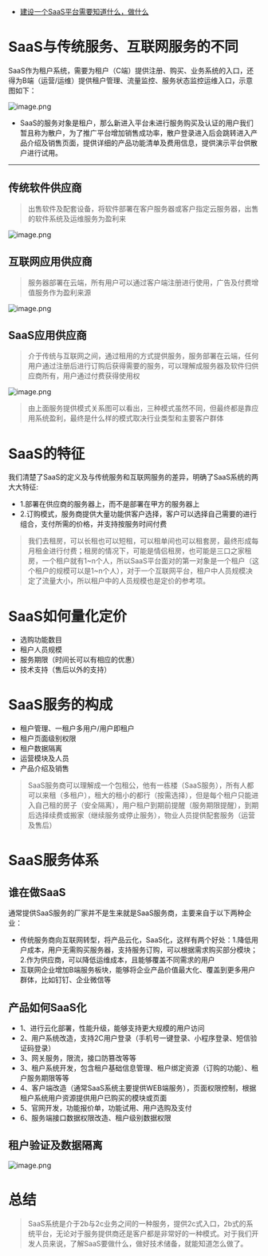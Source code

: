 - [建设一个SaaS平台需要知道什么，做什么](https://juejin.cn/post/7007242017633730597)

# SaaS与传统服务、互联网服务的不同

SaaS作为租户系统，需要为租户（C端）提供注册、购买、业务系统的入口，还得为B端（运营/运维）提供租户管理、流量监控、服务状态监控运维入口，示意图如下：

![image.png](https://p3-juejin.byteimg.com/tos-cn-i-k3u1fbpfcp/90c09c0d189b4a12b8b7379f83f3c49a~tplv-k3u1fbpfcp-watermark.image)

- SaaS的服务对象是租户，那么新进入平台未进行服务购买及认证的用户我们暂且称为散户，为了推广平台增加销售成功率，散户登录进入后会跳转进入产品介绍及销售页面，提供详细的产品功能清单及费用信息，提供演示平台供散户进行试用。

------

## 传统软件供应商

> 出售软件及配套设备，将软件部署在客户服务器或客户指定云服务器，出售的软件系统及运维服务为盈利来

![image.png](https://p1-juejin.byteimg.com/tos-cn-i-k3u1fbpfcp/bc59c2c154fb43cb97b89925ed48817f~tplv-k3u1fbpfcp-watermark.image)

## 互联网应用供应商

> 服务器部署在云端，所有用户可以通过客户端注册进行使用，广告及付费增值服务作为盈利来源

![image.png](https://p9-juejin.byteimg.com/tos-cn-i-k3u1fbpfcp/963e31da51bb423f96f4465479fb620f~tplv-k3u1fbpfcp-watermark.image)

## SaaS应用供应商

> 介于传统与互联网之间，通过租用的方式提供服务，服务部署在云端，任何用户通过注册后进行订购后获得需要的服务，可以理解成服务器及软件归供应商所有，用户通过付费获得使用权

![image.png](https://p1-juejin.byteimg.com/tos-cn-i-k3u1fbpfcp/6a1e24b847fb48359fab9ad09d3615db~tplv-k3u1fbpfcp-watermark.image)

> 由上面服务提供模式关系图可以看出，三种模式虽然不同，但最终都是靠应用系统盈利，最终是什么样的模式取决行业类型和主要客户群体

# SaaS的特征

我们清楚了SaaS的定义及与传统服务和互联网服务的差异，明确了SaaS系统的两大大特征:

- 1.部署在供应商的服务器上，而不是部署在甲方的服务器上
- 2.订购模式，服务商提供大量功能供客户选择，客户可以选择自己需要的进行组合，支付所需的价格，并支持按服务时间付费

> 我们去租房，可以长租也可以短租，可以租单间也可以租套房，最终形成每月租金进行付费；租房的情况下，可能是情侣租房，也可能是三口之家租房，一个租户就有1~n个人，所以SaaS平台面对的第一对象是一个租户（这个租户的规模可以是1~n个人），对于一个互联网平台，租户中人员规模决定了流量大小，所以租户中的人员规模也是定价的参考项。

# SaaS如何量化定价

- 选购功能数目
- 租户人员规模
- 服务期限（时间长可以有相应的优惠）
- 技术支持（售后以外的支持）

# SaaS服务的构成

- 租户管理、一租户多用户/用户即租户
- 租户页面级别权限
- 租户数据隔离
- 运营模块及人员
- 产品介绍及销售

> SaaS服务商可以理解成一个包租公，他有一栋楼（SaaS服务），所有人都可以来租（多租户），租大的租小的都行（按需选择），但是每个租户只能进入自己租的房子（安全隔离），用户租户到期前提醒（服务期限提醒），到期后选择续费或搬家（继续服务或停止服务），物业人员提供配套服务（运营及售后）

# SaaS服务体系

## 谁在做SaaS

通常提供SaaS服务的厂家并不是生来就是SaaS服务商，主要来自于以下两种企业：

- 传统服务商向互联网转型，将产品云化，SaaS化，这样有两个好处：1.降低用户成本，用户无需购买服务器，支持服务订购，可以根据需求购买部分模块；2.作为供应商，可以降低运维成本，且能够覆盖不同需求的用户
- 互联网企业增加B端服务板块，能够将企业产品价值最大化、覆盖到更多用户群体，比如钉钉、企业微信等

## 产品如何SaaS化

- 1、进行云化部署，性能升级，能够支持更大规模的用户访问
- 2、用户系统改造，支持2C用户登录（手机号一键登录、小程序登录、短信验证码登录）
- 3、网关服务，限流，接口防篡改等等
- 3、租户系统开发，包含租户基础信息管理、租户绑定资源（订购的功能）、租户服务期限等等
- 4、客户端改造（通常SaaS系统主要提供WEB端服务），页面权限控制，根据租户系统用户资源提供用户已购买的模块或页面
- 5、官网开发，功能报价单，功能试用、用户选购及支付
- 6、服务端接口数据权限改造、租户级别数据权限

## 租户验证及数据隔离

![image.png](https://p3-juejin.byteimg.com/tos-cn-i-k3u1fbpfcp/d219085f33b54f81a263cf9edbcab730~tplv-k3u1fbpfcp-watermark.image)

# 总结

> SaaS系统是介于2b与2c业务之间的一种服务，提供2c式入口，2b式的系统平台，无论对于服务提供商还是客户都是非常好的一种模式。对于我们开发人员来说，了解SaaS要做什么，做好技术储备，就能知道怎么做了。